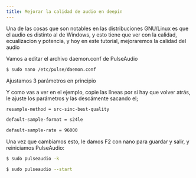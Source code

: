 ```yaml
---
title: Mejorar la calidad de audio en deepin
---
```

Una de las cosas que son notables en las distribuciones GNU/Linux es que el audio es distinto al de Windows, y esto tiene que ver con la calidad, ecualizacion y potencia, y hoy en este tutorial, mejoraremos la calidad del audio

Vamos a editar el archivo daemon.conf de PulseAudio

```bash
$ sudo nano /etc/pulse/daemon.conf
```

Ajustamos 3 parámetros en principio

Y como vas a ver en el ejemplo, copie las líneas por si hay que volver atrás, le ajuste los parámetros y las descámente sacando el;

```bash
resample-method = src-sinc-best-quality

default-sample-format = s24le

default-sample-rate = 96000
```

Una vez que cambiamos esto, le damos F2 con nano para guardar y salir, y reiniciamos PulseAudio:

```bash
$ sudo pulseaudio -k
```

```bash
$ sudo pulseaudio --start
```
